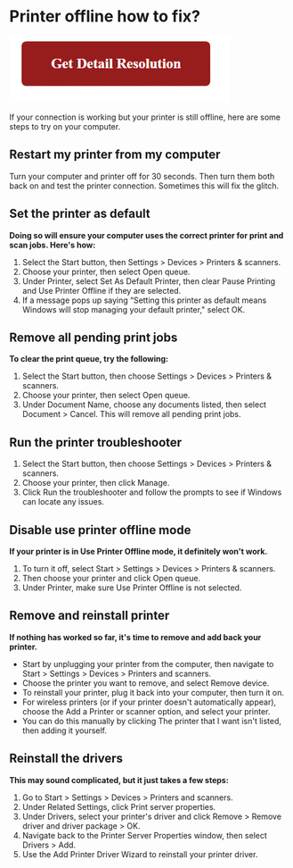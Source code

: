# Printer offline how to fix?

[![Printer offline how to fix](red2.png)](https://computersolve.com/how-to-fix-offline-printer/)

If your connection is working but your printer is still offline, here are some steps to try on your computer.



## Restart my printer from my computer

Turn your computer and printer off for 30 seconds. Then turn them both back on and test the printer connection. Sometimes this will fix the glitch.

## Set the printer as default

**Doing so will ensure your computer uses the correct printer for print and scan jobs. Here's how:**

1. Select the Start button, then Settings > Devices > Printers & scanners.
2. Choose your printer, then select Open queue.
3. Under Printer, select Set As Default Printer, then clear Pause Printing and Use Printer Offline if they are selected.
4. If a message pops up saying “Setting this printer as default means Windows will stop managing your default printer," select OK.

## Remove all pending print jobs

**To clear the print queue, try the following:**

1. Select the Start button, then choose Settings > Devices > Printers & scanners.
2. Choose your printer, then select Open queue.
3. Under Document Name, choose any documents listed, then select Document > Cancel. This will remove all pending print jobs.


## Run the printer troubleshooter

1. Select the Start button, then choose Settings > Devices > Printers & scanners.
2. Choose your printer, then click Manage.
3. Click Run the troubleshooter and follow the prompts to see if Windows can locate any issues.


## Disable use printer offline mode

**If your printer is in Use Printer Offline mode, it definitely won't work.**

1. To turn it off, select Start > Settings > Devices > Printers & scanners. 
2. Then choose your printer and click Open queue. 
3. Under Printer, make sure Use Printer Offline is not selected.


## Remove and reinstall printer

**If nothing has worked so far, it's time to remove and add back your printer.**

* Start by unplugging your printer from the computer, then navigate to Start > Settings > Devices > Printers and scanners. 
* Choose the printer you want to remove, and select Remove device.
* To reinstall your printer, plug it back into your computer, then turn it on. 
* For wireless printers (or if your printer doesn't automatically appear), choose the Add a Printer or scanner option, and select your printer. 
* You can do this manually by clicking The printer that I want isn't listed, then adding it yourself.


## Reinstall the drivers

**This may sound complicated, but it just takes a few steps:**

1. Go to Start > Settings > Devices > Printers and scanners. 
2. Under Related Settings, click Print server properties.
3. Under Drivers, select your printer's driver and click Remove > Remove driver and driver package > OK.
4. Navigate back to the Printer Server Properties window, then select Drivers > Add. 
5. Use the Add Printer Driver Wizard to reinstall your printer driver.
